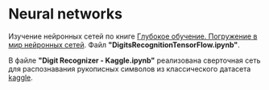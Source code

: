 # Neural networks

Изучение нейронных сетей по книге [Глубокое обучение. Погружение в мир нейронных сетей](https://www.ozon.ru/context/detail/id/142987816/). Файл **"DigitsRecognitionTensorFlow.ipynb"**.

В файле **"Digit Recognizer - Kaggle.ipynb"** реализована сверточная сеть для распознавания рукописных символов из классического датасета [kaggle](https://www.kaggle.com/c/digit-recognizer). 
 
